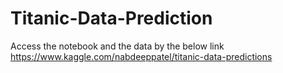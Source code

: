 # Titanic-Data-Prediction
Access the notebook and the data by the below link
https://www.kaggle.com/nabdeeppatel/titanic-data-predictions
